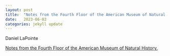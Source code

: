 ```yaml
---
layout: post
title:  "Notes from the Fourth Floor of the American Museum of Natural History"
date:   2023-06-02
categories: jekyll update
---
```


Daniel LaPointe

[Notes from the Fourth Floor of the American Museum of Natural History.](/assets/dan_notes.pdf)